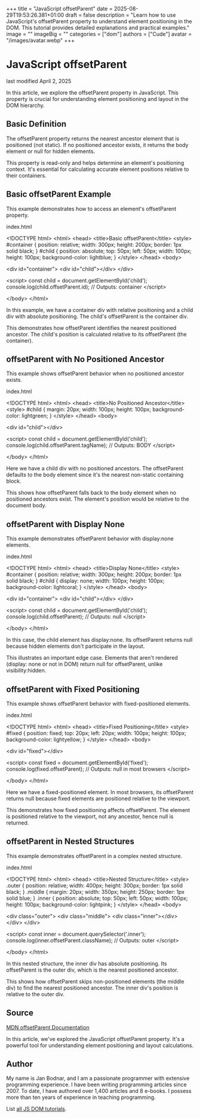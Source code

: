 +++
title = "JavaScript offsetParent"
date = 2025-08-29T19:53:26.381+01:00
draft = false
description = "Learn how to use JavaScript's offsetParent property to understand element positioning in the DOM. This tutorial provides detailed explanations and practical examples."
image = ""
imageBig = ""
categories = ["dom"]
authors = ["Cude"]
avatar = "/images/avatar.webp"
+++

# JavaScript offsetParent

last modified April 2, 2025

In this article, we explore the offsetParent property in JavaScript.
This property is crucial for understanding element positioning and layout in the
DOM hierarchy.

## Basic Definition

The offsetParent property returns the nearest ancestor element that
is positioned (not static). If no positioned ancestor exists, it returns the
body element or null for hidden elements.

This property is read-only and helps determine an element's positioning context.
It's essential for calculating accurate element positions relative to their
containers.

## Basic offsetParent Example

This example demonstrates how to access an element's offsetParent property.

index.html
    

&lt;!DOCTYPE html&gt;
&lt;html&gt;
&lt;head&gt;
    &lt;title&gt;Basic offsetParent&lt;/title&gt;
    &lt;style&gt;
        #container {
            position: relative;
            width: 300px;
            height: 200px;
            border: 1px solid black;
        }
        #child {
            position: absolute;
            top: 50px;
            left: 50px;
            width: 100px;
            height: 100px;
            background-color: lightblue;
        }
    &lt;/style&gt;
&lt;/head&gt;
&lt;body&gt;

&lt;div id="container"&gt;
    &lt;div id="child"&gt;&lt;/div&gt;
&lt;/div&gt;

&lt;script&gt;
    const child = document.getElementById('child');
    console.log(child.offsetParent.id); // Outputs: container
&lt;/script&gt;

&lt;/body&gt;
&lt;/html&gt;

In this example, we have a container div with relative positioning and a child
div with absolute positioning. The child's offsetParent is the container div.

This demonstrates how offsetParent identifies the nearest positioned ancestor.
The child's position is calculated relative to its offsetParent (the container).

## offsetParent with No Positioned Ancestor

This example shows offsetParent behavior when no positioned ancestor exists.

index.html
    

&lt;!DOCTYPE html&gt;
&lt;html&gt;
&lt;head&gt;
    &lt;title&gt;No Positioned Ancestor&lt;/title&gt;
    &lt;style&gt;
        #child {
            margin: 20px;
            width: 100px;
            height: 100px;
            background-color: lightgreen;
        }
    &lt;/style&gt;
&lt;/head&gt;
&lt;body&gt;

&lt;div id="child"&gt;&lt;/div&gt;

&lt;script&gt;
    const child = document.getElementById('child');
    console.log(child.offsetParent.tagName); // Outputs: BODY
&lt;/script&gt;

&lt;/body&gt;
&lt;/html&gt;

Here we have a child div with no positioned ancestors. The offsetParent defaults
to the body element since it's the nearest non-static containing block.

This shows how offsetParent falls back to the body element when no positioned
ancestors exist. The element's position would be relative to the document body.

## offsetParent with Display None

This example demonstrates offsetParent behavior with display:none elements.

index.html
    

&lt;!DOCTYPE html&gt;
&lt;html&gt;
&lt;head&gt;
    &lt;title&gt;Display None&lt;/title&gt;
    &lt;style&gt;
        #container {
            position: relative;
            width: 300px;
            height: 200px;
            border: 1px solid black;
        }
        #child {
            display: none;
            width: 100px;
            height: 100px;
            background-color: lightcoral;
        }
    &lt;/style&gt;
&lt;/head&gt;
&lt;body&gt;

&lt;div id="container"&gt;
    &lt;div id="child"&gt;&lt;/div&gt;
&lt;/div&gt;

&lt;script&gt;
    const child = document.getElementById('child');
    console.log(child.offsetParent); // Outputs: null
&lt;/script&gt;

&lt;/body&gt;
&lt;/html&gt;

In this case, the child element has display:none. Its offsetParent returns null
because hidden elements don't participate in the layout.

This illustrates an important edge case. Elements that aren't rendered (display:
none or not in DOM) return null for offsetParent, unlike visibility:hidden.

## offsetParent with Fixed Positioning

This example shows offsetParent behavior with fixed-positioned elements.

index.html
    

&lt;!DOCTYPE html&gt;
&lt;html&gt;
&lt;head&gt;
    &lt;title&gt;Fixed Positioning&lt;/title&gt;
    &lt;style&gt;
        #fixed {
            position: fixed;
            top: 20px;
            left: 20px;
            width: 100px;
            height: 100px;
            background-color: lightyellow;
        }
    &lt;/style&gt;
&lt;/head&gt;
&lt;body&gt;

&lt;div id="fixed"&gt;&lt;/div&gt;

&lt;script&gt;
    const fixed = document.getElementById('fixed');
    console.log(fixed.offsetParent); // Outputs: null in most browsers
&lt;/script&gt;

&lt;/body&gt;
&lt;/html&gt;

Here we have a fixed-positioned element. In most browsers, its offsetParent
returns null because fixed elements are positioned relative to the viewport.

This demonstrates how fixed positioning affects offsetParent. The element is
positioned relative to the viewport, not any ancestor, hence null is returned.

## offsetParent in Nested Structures

This example demonstrates offsetParent in a complex nested structure.

index.html
    

&lt;!DOCTYPE html&gt;
&lt;html&gt;
&lt;head&gt;
    &lt;title&gt;Nested Structure&lt;/title&gt;
    &lt;style&gt;
        .outer {
            position: relative;
            width: 400px;
            height: 300px;
            border: 1px solid black;
        }
        .middle {
            margin: 20px;
            width: 350px;
            height: 250px;
            border: 1px solid blue;
        }
        .inner {
            position: absolute;
            top: 50px;
            left: 50px;
            width: 100px;
            height: 100px;
            background-color: lightpink;
        }
    &lt;/style&gt;
&lt;/head&gt;
&lt;body&gt;

&lt;div class="outer"&gt;
    &lt;div class="middle"&gt;
        &lt;div class="inner"&gt;&lt;/div&gt;
    &lt;/div&gt;
&lt;/div&gt;

&lt;script&gt;
    const inner = document.querySelector('.inner');
    console.log(inner.offsetParent.className); // Outputs: outer
&lt;/script&gt;

&lt;/body&gt;
&lt;/html&gt;

In this nested structure, the inner div has absolute positioning. Its offsetParent
is the outer div, which is the nearest positioned ancestor.

This shows how offsetParent skips non-positioned elements (the middle div) to
find the nearest positioned ancestor. The inner div's position is relative to
the outer div.

## Source

[MDN offsetParent Documentation](https://developer.mozilla.org/en-US/docs/Web/API/HTMLElement/offsetParent)

In this article, we've explored the JavaScript offsetParent property. It's a
powerful tool for understanding element positioning and layout calculations.

## Author

My name is Jan Bodnar, and I am a passionate programmer with extensive
programming experience. I have been writing programming articles since 2007.
To date, I have authored over 1,400 articles and 8 e-books. I possess more
than ten years of experience in teaching programming.

List [all JS DOM tutorials](/all/#dom).